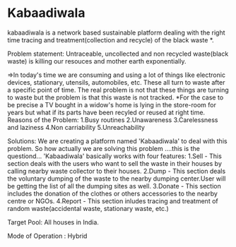 # Kabaadiwala
kabaadiwala is a network based sustainable platform dealing with 
the right time tracing and treatment(collection and recycle) of the black 
waste *.

Problem statement:
Untraceable, uncollected and non recycled waste(black waste) is killing our resouces and mother earth exponentially. 

=>In today's time we are consuming and using a lot of things like electronic devices, stationary, utensils, automobiles, etc.
 These all turn to waste after a specific point of time. The real problem is not that these things are turning to waste but the problem is 
that this waste is not tracked. 
*For the case to be precise a TV bought in a widow's home is lying in the store-room for years but what if its parts have been recyled or reused 
at right time.
Reasons of the Problem:
1.Busy routines 
2.Unawareness
3.Carelessness and laziness
4.Non carriability
5.Unreachability

Solutions:
We are creating a platform named 'Kabaadiwala' to deal with this problem.
So how actually we are solving this problem ....this is the questiond...
'Kabaadiwala' basically works with four features:
1.Sell - This section deals with the users who want to sell the waste in their houses by calling nearby waste collector to their houses.
2.Dump - This section deals the voluntary dumping of the waste to the nearby dumping center.User will be getting the list of all the dumping sites
as well.
3.Donate - This section includes the donation of the clothes or others accessories to the nearby centre or NGOs.
4.Report - This section inludes tracing and treatment of random waste(accidental waste, stationary waste, etc.) 

Target Pool: All houses in India.

Mode of Operation : Hybrid
